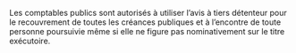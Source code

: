 Les comptables publics sont autorisés à utiliser l’avis à tiers détenteur pour le recouvrement de toutes les créances publiques et à l’encontre de toute personne poursuivie même si elle ne figure pas nominativement sur le titre exécutoire.